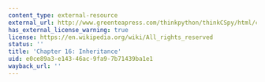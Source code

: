 ```yaml
---
content_type: external-resource
external_url: http://www.greenteapress.com/thinkpython/thinkCSpy/html/chap16.html
has_external_license_warning: true
license: https://en.wikipedia.org/wiki/All_rights_reserved
status: ''
title: 'Chapter 16: Inheritance'
uid: e0ce89a3-e143-46ac-9fa9-7b71439ba1e1
wayback_url: ''
---
```

